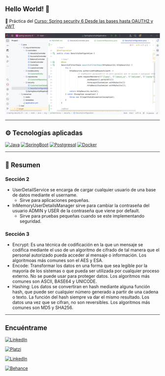 ## Hello World! 👋

🤩 Práctica del [Curso: Spring security 6 Desde las bases hasta OAUTH2 y JWT](https://www.udemy.com/course/spring-security-6-desde-las-bases-hasta-oauth2-y-jwt/>)

![](https://github.com/cortesrmzcau/cortesrmzcau/blob/main/examples/spring-security-6/1.png?raw=true)

-------------

## ⚙ Tecnologías aplicadas

[![Java](https://img.shields.io/badge/Java-007396?style=for-the-badge&logo=java&logoColor=white&labelColor=101010)]()
[![SpringBoot](https://img.shields.io/badge/SpringBoot-3DDC84?style=for-the-badge&logo=spring&logoColor=white&labelColor=101010)]()
[![Postgresql](https://img.shields.io/badge/Postgresql-007396?style=for-the-badge&logo=postgresql&logoColor=white&labelColor=101010)]()
[![Docker](https://img.shields.io/badge/Docker-1d63ed?style=for-the-badge&logo=docker&logoColor=white&labelColor=101010)]()

-------------
## 🚀 Resumen

### Sección 2

* UserDetailService se encarga de cargar cualquier usuario de una base de datos mediante el username.
    * Sirve para aplicaciones pequeñas.
* InMemoryUserDetailsManager sirve para cambiar la contraseña del usuario ADMIN y USER de la contraseña que viene por default.
    - Sirve para pruebas pequeñas cuando se este implementando seguridad.

### Sección 3

* Encrypt: Es una técnica de codificación en la que un mensaje se codifica mediante el uso de un algoritmo de cifrado de tal manera que el personal autorizado pueda acceder al mensaje o información. Los algoritmoas más comunes son el AES y ESA.
* Encode: Transformar los datos en una forma que sea legible por la mayoría de los sistemas o que pueda ser utilizada por cualquier proceso externo. No se puede usar para proteger datos. Los algoritmos más comunes son ASCII, BASE64 y UNICODE.
* Hashing: Los datos se convertiran en hash mediante alguna función hash, que puede ser cualquier número generado a partir de una cadena o texto. La función del hash siempre va dar el mismo resultado. Los datos una vez que se cifran, no son reversibles. Los algoritmos más comunes son MD5 y SHA256.

-------------
## Encuéntrame

[![LinkedIn](https://img.shields.io/badge/LinkedIn-cesar_augusto_cortes_ramirez-0077B5?style=for-the-badge&logo=linkedin&logoColor=white&labelColor=101010)](https://www.linkedin.com/in/cortesrmzcau)

[![Platzi](https://img.shields.io/badge/Platzi-cesar_augusto_cortes_ramirez-0aeb8b?style=for-the-badge&logo=platzi&logoColor=white&labelColor=101010)](https://platzi.com/p/cortesrmzca)

[![LinkedIn](https://img.shields.io/badge/Udemy-cesar_augusto_cortes_ramirez-a435f0?style=for-the-badge&logo=Udemy&logoColor=white&labelColor=101010)](https://www.udemy.com/user/cesar-augusto-cortes-ramirez)

[![Behance](https://img.shields.io/badge/Behance-cesar_augusto_cortes_ramirez-0056ff?style=for-the-badge&logo=Behance&logoColor=white&labelColor=101010)](https://www.behance.net/cortesrmzca)